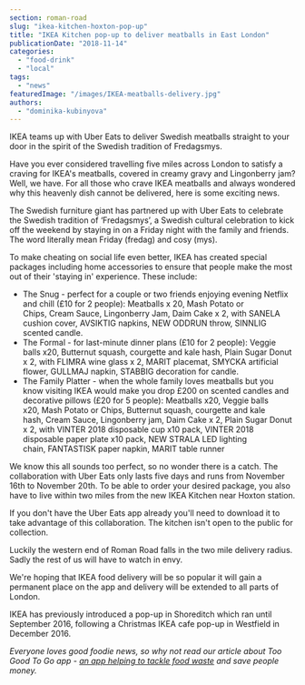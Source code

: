 ```yaml
---
section: roman-road
slug: "ikea-kitchen-hoxton-pop-up"
title: "IKEA Kitchen pop-up to deliver meatballs in East London"
publicationDate: "2018-11-14"
categories: 
  - "food-drink"
  - "local"
tags: 
  - "news"
featuredImage: "/images/IKEA-meatballs-delivery.jpg"
authors: 
  - "dominika-kubinyova"
---
```


IKEA teams up with Uber Eats to deliver Swedish meatballs straight to your door in the spirit of the Swedish tradition of Fredagsmys.

Have you ever considered travelling five miles across London to satisfy a craving for IKEA's meatballs, covered in creamy gravy and Lingonberry jam? Well, we have. For all those who crave IKEA meatballs and always wondered why this heavenly dish cannot be delivered, here is some exciting news.

The Swedish furniture giant has partnered up with Uber Eats to celebrate the Swedish tradition of ‘Fredagsmys’, a Swedish cultural celebration to kick off the weekend by staying in on a Friday night with the family and friends. The word literally mean Friday (fredag) and cosy (mys).

To make cheating on social life even better, IKEA has created special packages including home accessories to ensure that people make the most out of their 'staying in' experience. These include:

- The Snug - perfect for a couple or two friends enjoying evening Netflix and chill (£10 for 2 people): Meatballs x 20, Mash Potato or Chips, Cream Sauce, Lingonberry Jam, Daim Cake x 2, with SANELA cushion cover, AVSIKTIG napkins, NEW ODDRUN throw, SINNLIG scented candle.
- The Formal - for last-minute dinner plans (£10 for 2 people): Veggie balls x20, Butternut squash, courgette and kale hash, Plain Sugar Donut x 2, with FLIMRA wine glass x 2, MARIT placemat, SMYCKA artificial flower, GULLMAJ napkin, STABBIG decoration for candle.
- The Family Platter - when the whole family loves meatballs but you know visiting IKEA would make you drop £200 on scented candles and decorative pillows (£20 for 5 people): Meatballs x20, Veggie balls x20, Mash Potato or Chips, Butternut squash, courgette and kale hash, Cream Sauce, Lingonberry jam, Daim Cake x 2, Plain Sugar Donut x 2, with VINTER 2018 disposable cup x10 pack, VINTER 2018 disposable paper plate x10 pack, NEW STRALA LED lighting chain, FANTASTISK paper napkin, MARIT table runner

We know this all sounds too perfect, so no wonder there is a catch. The collaboration with Uber Eats only lasts five days and runs from November 16th to November 20th. To be able to order your desired package, you also have to live within two miles from the new IKEA Kitchen near Hoxton station.

If you don't have the Uber Eats app already you'll need to download it to take advantage of this collaboration. The kitchen isn't open to the public for collection.

Luckily the western end of Roman Road falls in the two mile delivery radius. Sadly the rest of us will have to watch in envy.

We're hoping that IKEA food delivery will be so popular it will gain a permanent place on the app and delivery will be extended to all parts of London.

IKEA has previously introduced a pop-up in Shoreditch which ran until September 2016, following a Christmas IKEA cafe pop-up in Westfield in December 2016.

_Everyone loves good foodie news, so why not read our article about Too Good To Go app - [an app helping to tackle food waste](https://romanroadlondon.com/too-good-to-go-food-waste-app-local-businesses/) and save people money._
